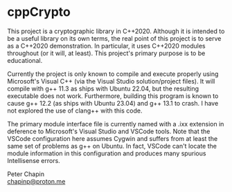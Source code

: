 cppCrypto
=========

This project is a cryptographic library in C++2020. Although it is intended to be a useful
library on its own terms, the real point of this project is to serve as a C++2020 demonstration.
In particular, it uses C++2020 modules throughout (or it will, at least). This project's primary
purpose is to be educational. 

Currently the project is only known to compile and execute properly using Microsoft's Visual C++
(via the Visual Studio solution/project files). It will compile with g++ 11.3 as ships with
Ubuntu 22.04, but the resulting executable does not work. Furthermore, building this program is
known to cause g++ 12.2 (as ships with Ubuntu 23.04) and g++ 13.1 to crash. I have not explored
the use of clang++ with this code.

The primary module interface file is currently named with a .ixx extension in deference to
Microsoft's Visual Studio and VSCode tools. Note that the VSCode configuration here assumes
Cygwin and suffers from at least the same set of problems as g++ on Ubuntu. In fact, VSCode
can't locate the module information in this configuration and produces many spurious
Intellisense errors.

Peter Chapin  
chapinp@proton.me  
